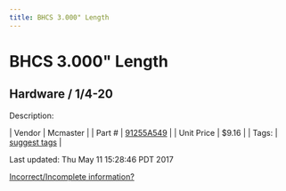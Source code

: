 ```yaml
---
title: BHCS 3.000" Length
---
```


# BHCS 3.000" Length
## Hardware / 1/4-20
Description: 	 

| Vendor | Mcmaster | 
| Part # | [91255A549](https://www.mcmaster.com/#91255A549) | 
| Unit Price | $9.16 | 
| Tags: | [suggest tags](https://docs.google.com/forms/d/e/1FAIpQLSeWyY8v3RgOty-MyWmh9U0iivNYN_molChYyS-0U-o-kOAv_g/viewform) | 

Last updated: Thu May 11 15:28:46 PDT 2017

 [Incorrect/Incomplete information?](https://docs.google.com/forms/d/e/1FAIpQLSeWyY8v3RgOty-MyWmh9U0iivNYN_molChYyS-0U-o-kOAv_g/viewform)